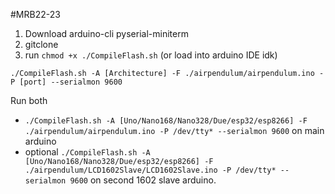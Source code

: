 #MRB22-23 

1. Download arduino-cli pyserial-miniterm
2. gitclone
3. run `chmod +x ./CompileFlash.sh`   (or load into arduino IDE idk)


`./CompileFlash.sh -A [Architecture] -F ./airpendulum/airpendulum.ino -P [port] --serialmon 9600` 


Run both 
* `./CompileFlash.sh -A [Uno/Nano168/Nano328/Due/esp32/esp8266] -F ./airpendulum/airpendulum.ino -P /dev/tty* --serialmon 9600` on main arduino
* optional  `./CompileFlash.sh -A [Uno/Nano168/Nano328/Due/esp32/esp8266] -F ./airpendulum/LCD1602Slave/LCD1602Slave.ino -P /dev/tty* --serialmon 9600` on second 1602 slave arduino.

